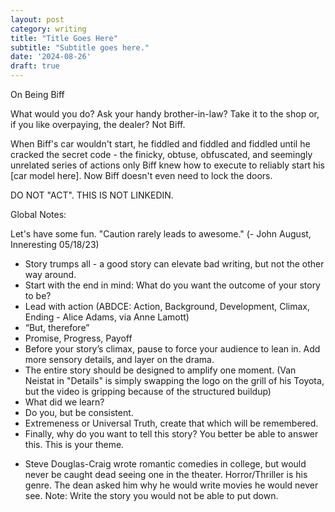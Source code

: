 ```yaml
---
layout: post
category: writing
title: "Title Goes Here"
subtitle: "Subtitle goes here."
date: '2024-08-26'
draft: true
---
```


On Being Biff

What would you do? Ask your handy brother-in-law? Take it to the shop or, if you like overpaying, the dealer? Not Biff.

When Biff's car wouldn't start, he fiddled and fiddled and fiddled until he cracked the secret code - the finicky, obtuse, obfuscated, and seemingly unrelated series of actions only Biff knew how to execute to reliably start his [car model here]. Now Biff doesn't even need to lock the doors.

<!-- Notes: This is about failure tolerance. How tuned into something we can get so we still learn enough to make progress after hitting a wall. [Camera story goes here - I have a older-model DSLR on a tripod I use as my webcam for Zoom calls. (write this better) The software it needs for my macbook to recognize it is fiddly. I have to do a 6 part dance sometimes to get it to turn on. Here's what that looks like. Normal people would just buy a $30 webcam on amazon, Not Biff. etc etc] 

Think of the most amazing card trick you've ever seen. Magicians are banking on our inability to fathom the time spent on a single trick. Rather, the amount of times failed before success. (And that's only half their battle - then they have to rehearse the successes often enough to become as second nature as breathing). They're the most elite failure tolerators (obviously, improve this) in the world. -->

DO NOT "ACT". THIS IS NOT LINKEDIN.

Global Notes:

Let's have some fun. "Caution rarely leads to awesome." (- John August, Inneresting 05/18/23)

- Story trumps all - a good story can elevate bad writing, but not the other way around.
- Start with the end in mind: What do you want the outcome of your story to be?
- Lead with action (ABDCE: Action, Background, Development, Climax, Ending - Alice Adams, via Anne Lamott)
- “But, therefore”
- Promise, Progress, Payoff
- Before your story’s climax, pause to force your audience to lean in. Add more sensory details, and layer on the drama.
- The entire story should be designed to amplify one moment. (Van Neistat in "Details" is simply swapping the logo on the grill of his Toyota, but the video is gripping because of the structured buildup)
- What did we learn?
- Do you, but be consistent.
- Extremeness or Universal Truth, create that which will be remembered.
- Finally, why do you want to tell this story? You better be able to answer this. This is your theme.

<!-- Candidate note -->
- Steve Douglas-Craig wrote romantic comedies in college, but would never be caught dead seeing one in the theater. Horror/Thriller is his genre. The dean asked him why he would write movies he would never see. Note: Write the story you would not be able to put down.